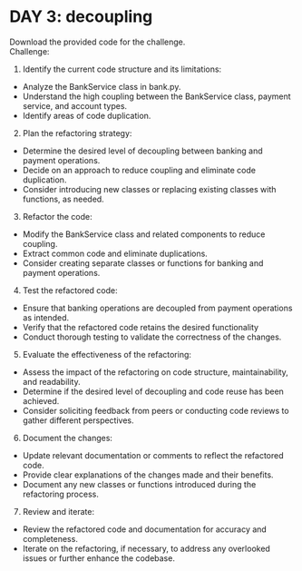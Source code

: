 # DAY 3: decoupling

Download the provided code for the challenge.  
Challenge:

1. Identify the current code structure and its limitations:

- Analyze the BankService class in bank.py.
- Understand the high coupling between the BankService class, payment service, and account types.
- Identify areas of code duplication.

2. Plan the refactoring strategy:

- Determine the desired level of decoupling between banking and payment operations.
- Decide on an approach to reduce coupling and eliminate code duplication.
- Consider introducing new classes or replacing existing classes with functions, as needed.

3. Refactor the code:

- Modify the BankService class and related components to reduce coupling.
- Extract common code and eliminate duplications.
- Consider creating separate classes or functions for banking and payment operations.

4. Test the refactored code:

- Ensure that banking operations are decoupled from payment operations as intended.
- Verify that the refactored code retains the desired functionality
- Conduct thorough testing to validate the correctness of the changes.

5. Evaluate the effectiveness of the refactoring:

- Assess the impact of the refactoring on code structure, maintainability, and readability.
- Determine if the desired level of decoupling and code reuse has been achieved.
- Consider soliciting feedback from peers or conducting code reviews to gather different perspectives.

6. Document the changes:

- Update relevant documentation or comments to reflect the refactored code.
- Provide clear explanations of the changes made and their benefits.
- Document any new classes or functions introduced during the refactoring process.

7. Review and iterate:

- Review the refactored code and documentation for accuracy and completeness.
- Iterate on the refactoring, if necessary, to address any overlooked issues or further enhance the codebase.
